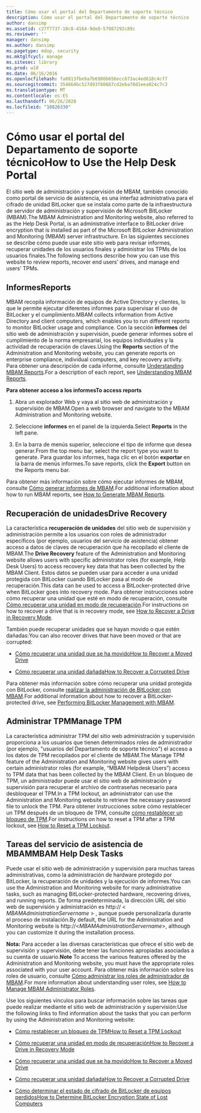 ```yaml
---
title: Cómo usar el portal del Departamento de soporte técnico
description: Cómo usar el portal del Departamento de soporte técnico
author: dansimp
ms.assetid: c27f7737-10c8-4164-9de8-57987292c89c
ms.reviewer: ''
manager: dansimp
ms.author: dansimp
ms.pagetype: mdop, security
ms.mktglfcycl: manage
ms.sitesec: library
ms.prod: w10
ms.date: 06/16/2016
ms.openlocfilehash: fa8813fbe9a7b6980b656ecc673ac4ed618c4cf7
ms.sourcegitcommit: 354664bc527d93f80687cd2eba70d1eea024c7c3
ms.translationtype: MT
ms.contentlocale: es-ES
ms.lasthandoff: 06/26/2020
ms.locfileid: "10826330"
---
```

# <span data-ttu-id="87cfd-103">Cómo usar el portal del Departamento de soporte técnico</span><span class="sxs-lookup"><span data-stu-id="87cfd-103">How to Use the Help Desk Portal</span></span>


<span data-ttu-id="87cfd-104">El sitio web de administración y supervisión de MBAM, también conocido como portal de servicio de asistencia, es una interfaz administrativa para el cifrado de unidad BitLocker que se instala como parte de la infraestructura de servidor de administración y supervisión de Microsoft BitLocker (MBAM).</span><span class="sxs-lookup"><span data-stu-id="87cfd-104">The MBAM Administration and Monitoring website, also referred to as the Help Desk Portal, is an administrative interface to BitLocker drive encryption that is installed as part of the Microsoft BitLocker Administration and Monitoring (MBAM) server infrastructure.</span></span> <span data-ttu-id="87cfd-105">En las siguientes secciones se describe cómo puede usar este sitio web para revisar informes, recuperar unidades de los usuarios finales y administrar los TPMs de los usuarios finales.</span><span class="sxs-lookup"><span data-stu-id="87cfd-105">The following sections describe how you can use this website to review reports, recover end users’ drives, and manage end users’ TPMs.</span></span>

## <a href="" id="bkmk-reports"></a><span data-ttu-id="87cfd-106">Informes</span><span class="sxs-lookup"><span data-stu-id="87cfd-106">Reports</span></span>


<span data-ttu-id="87cfd-107">MBAM recopila información de equipos de Active Directory y clientes, lo que le permite ejecutar diferentes informes para supervisar el uso de BitLocker y el cumplimiento.</span><span class="sxs-lookup"><span data-stu-id="87cfd-107">MBAM collects information from Active Directory and client computers, which enables you to run different reports to monitor BitLocker usage and compliance.</span></span> <span data-ttu-id="87cfd-108">Con la sección **informes** del sitio web de administración y supervisión, puede generar informes sobre el cumplimiento de la norma empresarial, los equipos individuales y la actividad de recuperación de claves.</span><span class="sxs-lookup"><span data-stu-id="87cfd-108">Using the **Reports** section of the Administration and Monitoring website, you can generate reports on enterprise compliance, individual computers, and key recovery activity.</span></span> <span data-ttu-id="87cfd-109">Para obtener una descripción de cada informe, consulte [Understanding MBAM Reports](understanding-mbam-reports-mbam-2.md).</span><span class="sxs-lookup"><span data-stu-id="87cfd-109">For a description of each report, see [Understanding MBAM Reports](understanding-mbam-reports-mbam-2.md).</span></span>

**<span data-ttu-id="87cfd-110">Para obtener acceso a los informes</span><span class="sxs-lookup"><span data-stu-id="87cfd-110">To access reports</span></span>**

1.  <span data-ttu-id="87cfd-111">Abra un explorador Web y vaya al sitio web de administración y supervisión de MBAM.</span><span class="sxs-lookup"><span data-stu-id="87cfd-111">Open a web browser and navigate to the MBAM Administration and Monitoring website.</span></span>

2.  <span data-ttu-id="87cfd-112">Seleccione **informes** en el panel de la izquierda.</span><span class="sxs-lookup"><span data-stu-id="87cfd-112">Select **Reports** in the left pane.</span></span>

3.  <span data-ttu-id="87cfd-113">En la barra de menús superior, seleccione el tipo de informe que desea generar.</span><span class="sxs-lookup"><span data-stu-id="87cfd-113">From the top menu bar, select the report type you want to generate.</span></span> <span data-ttu-id="87cfd-114">Para guardar los informes, haga clic en el botón **exportar** en la barra de menús informes.</span><span class="sxs-lookup"><span data-stu-id="87cfd-114">To save reports, click the **Export** button on the Reports menu bar.</span></span>

<span data-ttu-id="87cfd-115">Para obtener más información sobre cómo ejecutar informes de MBAM, consulte [Cómo generar informes de MBAM](how-to-generate-mbam-reports-mbam-2.md).</span><span class="sxs-lookup"><span data-stu-id="87cfd-115">For additional information about how to run MBAM reports, see [How to Generate MBAM Reports](how-to-generate-mbam-reports-mbam-2.md).</span></span>

## <a href="" id="bkmk-drirec"></a><span data-ttu-id="87cfd-116">Recuperación de unidades</span><span class="sxs-lookup"><span data-stu-id="87cfd-116">Drive Recovery</span></span>


<span data-ttu-id="87cfd-117">La característica **recuperación de unidades** del sitio web de supervisión y administración permite a los usuarios con roles de administrador específicos (por ejemplo, usuarios del servicio de asistencia) obtener acceso a datos de claves de recuperación que ha recopilado el cliente de MBAM.</span><span class="sxs-lookup"><span data-stu-id="87cfd-117">The **Drive Recovery** feature of the Administration and Monitoring website allows users with specific administrator roles (for example, Help Desk Users) to access recovery key data that has been collected by the MBAM Client.</span></span> <span data-ttu-id="87cfd-118">Estos datos se pueden usar para acceder a una unidad protegida con BitLocker cuando BitLocker pasa al modo de recuperación.</span><span class="sxs-lookup"><span data-stu-id="87cfd-118">This data can be used to access a BitLocker-protected drive when BitLocker goes into recovery mode.</span></span> <span data-ttu-id="87cfd-119">Para obtener instrucciones sobre cómo recuperar una unidad que esté en modo de recuperación, consulte [Cómo recuperar una unidad en modo de recuperación](how-to-recover-a-drive-in-recovery-mode-mbam-2.md).</span><span class="sxs-lookup"><span data-stu-id="87cfd-119">For instructions on how to recover a drive that is in recovery mode, see [How to Recover a Drive in Recovery Mode](how-to-recover-a-drive-in-recovery-mode-mbam-2.md).</span></span>

<span data-ttu-id="87cfd-120">También puede recuperar unidades que se hayan movido o que estén dañadas:</span><span class="sxs-lookup"><span data-stu-id="87cfd-120">You can also recover drives that have been moved or that are corrupted:</span></span>

-   [<span data-ttu-id="87cfd-121">Cómo recuperar una unidad que se ha movido</span><span class="sxs-lookup"><span data-stu-id="87cfd-121">How to Recover a Moved Drive</span></span>](how-to-recover-a-moved-drive-mbam-2.md)

-   [<span data-ttu-id="87cfd-122">Cómo recuperar una unidad dañada</span><span class="sxs-lookup"><span data-stu-id="87cfd-122">How to Recover a Corrupted Drive</span></span>](how-to-recover-a-corrupted-drive-mbam-2.md)

<span data-ttu-id="87cfd-123">Para obtener más información sobre cómo recuperar una unidad protegida con BitLocker, consulte [realizar la administración de BitLocker con MBAM](performing-bitlocker-management-with-mbam-mbam-2.md).</span><span class="sxs-lookup"><span data-stu-id="87cfd-123">For additional information about how to recover a BitLocker-protected drive, see [Performing BitLocker Management with MBAM](performing-bitlocker-management-with-mbam-mbam-2.md).</span></span>

## <a href="" id="bkmk-manatpm"></a><span data-ttu-id="87cfd-124">Administrar TPM</span><span class="sxs-lookup"><span data-stu-id="87cfd-124">Manage TPM</span></span>


<span data-ttu-id="87cfd-125">La característica administrar TPM del sitio web administración y supervisión proporciona a los usuarios que tienen determinados roles de administrador (por ejemplo, "usuarios del Departamento de soporte técnico") el acceso a los datos de TPM recopilados por el cliente de MBAM.</span><span class="sxs-lookup"><span data-stu-id="87cfd-125">The Manage TPM feature of the Administration and Monitoring website gives users with certain administrator roles (for example, “MBAM Helpdesk Users”) access to TPM data that has been collected by the MBAM Client.</span></span> <span data-ttu-id="87cfd-126">En un bloqueo de TPM, un administrador puede usar el sitio web de administración y supervisión para recuperar el archivo de contraseñas necesario para desbloquear el TPM.</span><span class="sxs-lookup"><span data-stu-id="87cfd-126">In a TPM lockout, an administrator can use the Administration and Monitoring website to retrieve the necessary password file to unlock the TPM.</span></span> <span data-ttu-id="87cfd-127">Para obtener instrucciones sobre cómo restablecer un TPM después de un bloqueo de TPM, consulte [cómo restablecer un bloqueo de TPM](how-to-reset-a-tpm-lockout-mbam-2.md).</span><span class="sxs-lookup"><span data-stu-id="87cfd-127">For instructions on how to reset a TPM after a TPM lockout, see [How to Reset a TPM Lockout](how-to-reset-a-tpm-lockout-mbam-2.md).</span></span>

## <a href="" id="bkmk-helpdesk"></a> <span data-ttu-id="87cfd-128">Tareas del servicio de asistencia de MBAM</span><span class="sxs-lookup"><span data-stu-id="87cfd-128">MBAM Help Desk Tasks</span></span>


<span data-ttu-id="87cfd-129">Puede usar el sitio web de administración y supervisión para muchas tareas administrativas, como la administración de hardware protegido por BitLocker, la recuperación de unidades y la ejecución de informes.</span><span class="sxs-lookup"><span data-stu-id="87cfd-129">You can use the Administration and Monitoring website for many administrative tasks, such as managing BitLocker-protected hardware, recovering drives, and running reports.</span></span> <span data-ttu-id="87cfd-130">De forma predeterminada, la dirección URL del sitio web de supervisión y administración es http:// &lt; *MBAMAdministrationServername* &gt; , aunque puede personalizarla durante el proceso de instalación.</span><span class="sxs-lookup"><span data-stu-id="87cfd-130">By default, the URL for the Administration and Monitoring website is http://&lt;*MBAMAdministrationServername*&gt;, although you can customize it during the installation process.</span></span>

<span data-ttu-id="87cfd-131">**Nota:**  Para acceder a las diversas características que ofrece el sitio web de supervisión y supervisión, debe tener las funciones apropiadas asociadas a su cuenta de usuario.</span><span class="sxs-lookup"><span data-stu-id="87cfd-131">**Note** To access the various features offered by the Administration and Monitoring website, you must have the appropriate roles associated with your user account.</span></span> <span data-ttu-id="87cfd-132">Para obtener más información sobre los roles de usuario, consulte [Cómo administrar los roles de administrador de MBAM](how-to-manage-mbam-administrator-roles-mbam-2.md).</span><span class="sxs-lookup"><span data-stu-id="87cfd-132">For more information about understanding user roles, see [How to Manage MBAM Administrator Roles](how-to-manage-mbam-administrator-roles-mbam-2.md).</span></span>

 

<span data-ttu-id="87cfd-133">Use los siguientes vínculos para buscar información sobre las tareas que puede realizar mediante el sitio web de administración y supervisión:</span><span class="sxs-lookup"><span data-stu-id="87cfd-133">Use the following links to find information about the tasks that you can perform by using the Administration and Monitoring website:</span></span>

-   [<span data-ttu-id="87cfd-134">Cómo restablecer un bloqueo de TPM</span><span class="sxs-lookup"><span data-stu-id="87cfd-134">How to Reset a TPM Lockout</span></span>](how-to-reset-a-tpm-lockout-mbam-2.md)

-   [<span data-ttu-id="87cfd-135">Cómo recuperar una unidad en modo de recuperación</span><span class="sxs-lookup"><span data-stu-id="87cfd-135">How to Recover a Drive in Recovery Mode</span></span>](how-to-recover-a-drive-in-recovery-mode-mbam-2.md)

-   [<span data-ttu-id="87cfd-136">Cómo recuperar una unidad que se ha movido</span><span class="sxs-lookup"><span data-stu-id="87cfd-136">How to Recover a Moved Drive</span></span>](how-to-recover-a-moved-drive-mbam-2.md)

-   [<span data-ttu-id="87cfd-137">Cómo recuperar una unidad dañada</span><span class="sxs-lookup"><span data-stu-id="87cfd-137">How to Recover a Corrupted Drive</span></span>](how-to-recover-a-corrupted-drive-mbam-2.md)

-   [<span data-ttu-id="87cfd-138">Cómo determinar el estado de cifrado de BitLocker de equipos perdidos</span><span class="sxs-lookup"><span data-stu-id="87cfd-138">How to Determine BitLocker Encryption State of Lost Computers</span></span>](how-to-determine-bitlocker-encryption-state-of-lost-computers-mbam-2.md)

 

 





